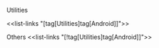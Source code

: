 Utilities

<<list-links "[tag[Utilities]tag[Android]]">>

Others
<<list-links "[!tag[Utilities]tag[Android]]">>